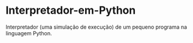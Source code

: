 # Interpretador-em-Python
Interpretador (uma simulação de execução) de um pequeno programa na linguagem Python.
